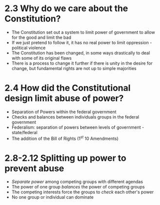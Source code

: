 # 2.3 Why do we care about the Constitution?

- The Constitution set out a system to limit power of government to allow for the good and limit the bad
- If we just pretend to follow it, it has no real power to limit oppression - political violence
- The Constitution has been changed, in some ways drastically to deal with some of its original flaws
- There is a process to change it further if there is unity in the desire for change, but fundamental rights are not up to simple majorities

# 2.4 How did the Constitutional design limit abuse of power?

- Separation of Powers within the federal government
- Checks and balances between individuals groups in the federal government
- Federalism: separation of powers between levels of government - state/federal
- The addition of the Bill of Rights (1$^{st}$ 10 Amendments)

# 2.8-2.12 Splitting up power to prevent abuse

- *Separate power* among competing groups with different agendas
- The power of one group *balances* the power of competing groups
- The competing interests force the groups to *check* each other's power
- No one group or individual can dominate

